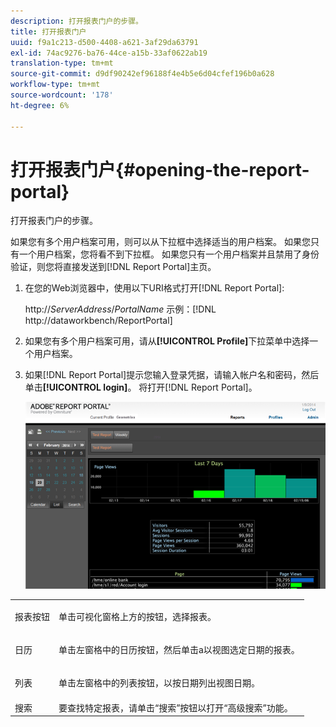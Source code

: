 ```yaml
---
description: 打开报表门户的步骤。
title: 打开报表门户
uuid: f9a1c213-d500-4408-a621-3af29da63791
exl-id: 74ac9276-ba76-44ce-a15b-33af0622ab19
translation-type: tm+mt
source-git-commit: d9df90242ef96188f4e4b5e6d04cfef196b0a628
workflow-type: tm+mt
source-wordcount: '178'
ht-degree: 6%

---
```


# 打开报表门户{#opening-the-report-portal}

打开报表门户的步骤。

如果您有多个用户档案可用，则可以从下拉框中选择适当的用户档案。 如果您只有一个用户档案，您将看不到下拉框。 如果您只有一个用户档案并且禁用了身份验证，则您将直接发送到[!DNL Report Portal]主页。

1. 在您的Web浏览器中，使用以下URI格式打开[!DNL Report Portal]:

   http://*ServerAddress*/*PortalName*
示例：[!DNL http://dataworkbench/ReportPortal]
1. 如果您有多个用户档案可用，请从&#x200B;**[!UICONTROL Profile]**&#x200B;下拉菜单中选择一个用户档案。
1. 如果[!DNL Report Portal]提示您输入登录凭据，请输入帐户名和密码，然后单击&#x200B;**[!UICONTROL login]**。 将打开[!DNL Report Portal]。

   ![](assets/report_portal_home.png)

<table id="table_E68190C670684FA798B41702FC911827"> 
 <tbody> 
  <tr> 
   <td colname="col1"> 报表按钮 </td> 
   <td colname="col2"> <p>单击可视化窗格上方的按钮，选择报表。 </p> </td> 
  </tr> 
  <tr> 
   <td colname="col1"> 日历 </td> 
   <td colname="col2"> <p>单击左窗格中的<span class="uicontrol">日历</span>按钮，然后单击a以视图选定日期的报表。 </p> </td> 
  </tr> 
  <tr> 
   <td colname="col1"> 列表 </td> 
   <td colname="col2"> <p>单击左窗格中的<span class="uicontrol">列表</span>按钮，以按日期列出视图日期。 </p> </td> 
  </tr> 
  <tr> 
   <td colname="col1"> 搜索 </td> 
   <td colname="col2"> 要查找特定报表，请单击“搜索</span>”按钮以打开“高级搜索<a href="../../../home/c-rpt-oview/c-search-adv.md#concept-083b751e28b645ceaa4d9784d21f78ca"></a>”功能。<span class="uicontrol"> </span></td> 
  </tr> 
 </tbody> 
</table>

